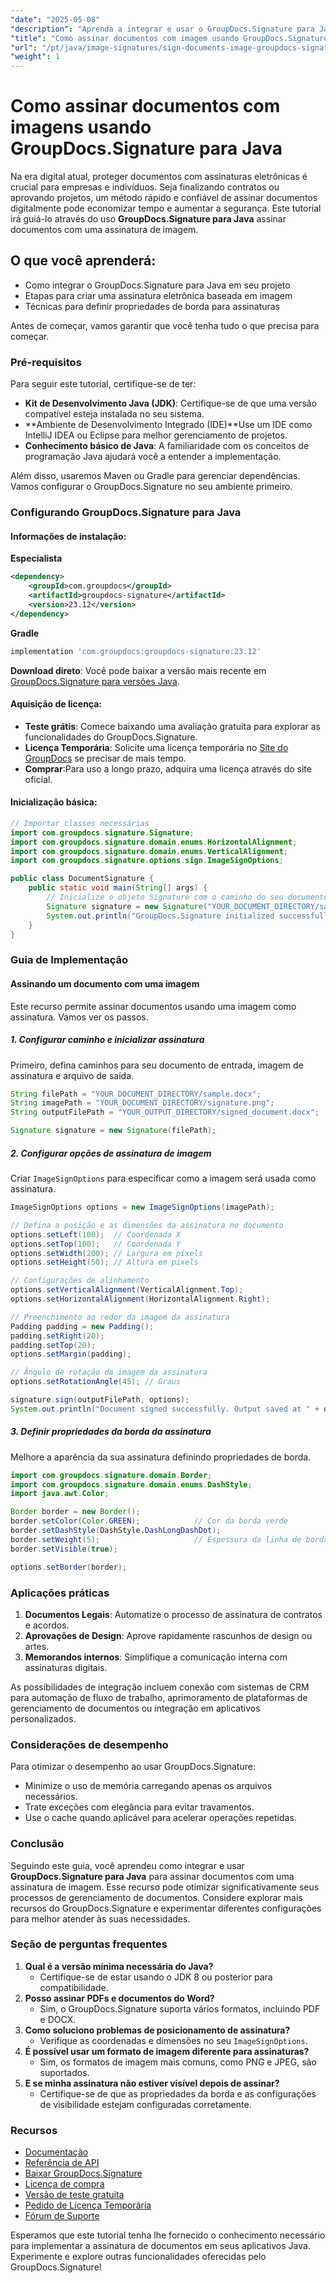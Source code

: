 ```yaml
---
"date": "2025-05-08"
"description": "Aprenda a integrar e usar o GroupDocs.Signature para Java para assinar documentos com uma assinatura de imagem. Simplifique seus processos de gerenciamento de documentos com eficiência."
"title": "Como assinar documentos com imagem usando GroupDocs.Signature para Java - Um guia passo a passo"
"url": "/pt/java/image-signatures/sign-documents-image-groupdocs-signature-java/"
"weight": 1
---
```


# Como assinar documentos com imagens usando GroupDocs.Signature para Java

Na era digital atual, proteger documentos com assinaturas eletrônicas é crucial para empresas e indivíduos. Seja finalizando contratos ou aprovando projetos, um método rápido e confiável de assinar documentos digitalmente pode economizar tempo e aumentar a segurança. Este tutorial irá guiá-lo através do uso **GroupDocs.Signature para Java** assinar documentos com uma assinatura de imagem.

## O que você aprenderá:
- Como integrar o GroupDocs.Signature para Java em seu projeto
- Etapas para criar uma assinatura eletrônica baseada em imagem
- Técnicas para definir propriedades de borda para assinaturas

Antes de começar, vamos garantir que você tenha tudo o que precisa para começar.

### Pré-requisitos

Para seguir este tutorial, certifique-se de ter:

- **Kit de Desenvolvimento Java (JDK)**: Certifique-se de que uma versão compatível esteja instalada no seu sistema.
- **Ambiente de Desenvolvimento Integrado (IDE)**Use um IDE como IntelliJ IDEA ou Eclipse para melhor gerenciamento de projetos.
- **Conhecimento básico de Java**: A familiaridade com os conceitos de programação Java ajudará você a entender a implementação.

Além disso, usaremos Maven ou Gradle para gerenciar dependências. Vamos configurar o GroupDocs.Signature no seu ambiente primeiro.

### Configurando GroupDocs.Signature para Java

#### Informações de instalação:

**Especialista**
```xml
<dependency>
    <groupId>com.groupdocs</groupId>
    <artifactId>groupdocs-signature</artifactId>
    <version>23.12</version>
</dependency>
```

**Gradle**
```gradle
implementation 'com.groupdocs:groupdocs-signature:23.12'
```

**Download direto**: Você pode baixar a versão mais recente em [GroupDocs.Signature para versões Java](https://releases.groupdocs.com/signature/java/).

#### Aquisição de licença:
- **Teste grátis**: Comece baixando uma avaliação gratuita para explorar as funcionalidades do GroupDocs.Signature.
- **Licença Temporária**: Solicite uma licença temporária no [Site do GroupDocs](https://purchase.groupdocs.com/temporary-license/) se precisar de mais tempo.
- **Comprar**:Para uso a longo prazo, adquira uma licença através do site oficial.

#### Inicialização básica:
```java
// Importar classes necessárias
import com.groupdocs.signature.Signature;
import com.groupdocs.signature.domain.enums.HorizontalAlignment;
import com.groupdocs.signature.domain.enums.VerticalAlignment;
import com.groupdocs.signature.options.sign.ImageSignOptions;

public class DocumentSignature {
    public static void main(String[] args) {
        // Inicialize o objeto Signature com o caminho do seu documento
        Signature signature = new Signature("YOUR_DOCUMENT_DIRECTORY/sample.docx");
        System.out.println("GroupDocs.Signature initialized successfully.");
    }
}
```

### Guia de Implementação

#### Assinando um documento com uma imagem

Este recurso permite assinar documentos usando uma imagem como assinatura. Vamos ver os passos.

##### 1. Configurar caminho e inicializar assinatura
Primeiro, defina caminhos para seu documento de entrada, imagem de assinatura e arquivo de saída.
```java
String filePath = "YOUR_DOCUMENT_DIRECTORY/sample.docx";
String imagePath = "YOUR_DOCUMENT_DIRECTORY/signature.png";
String outputFilePath = "YOUR_OUTPUT_DIRECTORY/signed_document.docx";

Signature signature = new Signature(filePath);
```

##### 2. Configurar opções de assinatura de imagem
Criar `ImageSignOptions` para especificar como a imagem será usada como assinatura.
```java
ImageSignOptions options = new ImageSignOptions(imagePath);

// Defina a posição e as dimensões da assinatura no documento
options.setLeft(100);  // Coordenada X
options.setTop(100);   // Coordenada Y
options.setWidth(200); // Largura em pixels
options.setHeight(50); // Altura em pixels

// Configurações de alinhamento
options.setVerticalAlignment(VerticalAlignment.Top);
options.setHorizontalAlignment(HorizontalAlignment.Right);

// Preenchimento ao redor da imagem da assinatura
Padding padding = new Padding();
padding.setRight(20);
padding.setTop(20);
options.setMargin(padding);

// Ângulo de rotação da imagem da assinatura
options.setRotationAngle(45); // Graus

signature.sign(outputFilePath, options);
System.out.println("Document signed successfully. Output saved at " + outputFilePath);
```

##### 3. Definir propriedades da borda da assinatura
Melhore a aparência da sua assinatura definindo propriedades de borda.
```java
import com.groupdocs.signature.domain.Border;
import com.groupdocs.signature.domain.enums.DashStyle;
import java.awt.Color;

Border border = new Border();
border.setColor(Color.GREEN);            // Cor da borda verde
border.setDashStyle(DashStyle.DashLongDashDot);
border.setWeight(5);                     // Espessura da linha de borda
border.setVisible(true);

options.setBorder(border);
```

### Aplicações práticas

1. **Documentos Legais**: Automatize o processo de assinatura de contratos e acordos.
2. **Aprovações de Design**: Aprove rapidamente rascunhos de design ou artes.
3. **Memorandos internos**: Simplifique a comunicação interna com assinaturas digitais.

As possibilidades de integração incluem conexão com sistemas de CRM para automação de fluxo de trabalho, aprimoramento de plataformas de gerenciamento de documentos ou integração em aplicativos personalizados.

### Considerações de desempenho

Para otimizar o desempenho ao usar GroupDocs.Signature:
- Minimize o uso de memória carregando apenas os arquivos necessários.
- Trate exceções com elegância para evitar travamentos.
- Use o cache quando aplicável para acelerar operações repetidas.

### Conclusão

Seguindo este guia, você aprendeu como integrar e usar **GroupDocs.Signature para Java** para assinar documentos com uma assinatura de imagem. Esse recurso pode otimizar significativamente seus processos de gerenciamento de documentos. Considere explorar mais recursos do GroupDocs.Signature e experimentar diferentes configurações para melhor atender às suas necessidades.

### Seção de perguntas frequentes

1. **Qual é a versão mínima necessária do Java?**
   - Certifique-se de estar usando o JDK 8 ou posterior para compatibilidade.
2. **Posso assinar PDFs e documentos do Word?**
   - Sim, o GroupDocs.Signature suporta vários formatos, incluindo PDF e DOCX.
3. **Como soluciono problemas de posicionamento de assinatura?**
   - Verifique as coordenadas e dimensões no seu `ImageSignOptions`.
4. **É possível usar um formato de imagem diferente para assinaturas?**
   - Sim, os formatos de imagem mais comuns, como PNG e JPEG, são suportados.
5. **E se minha assinatura não estiver visível depois de assinar?**
   - Certifique-se de que as propriedades da borda e as configurações de visibilidade estejam configuradas corretamente.

### Recursos
- [Documentação](https://docs.groupdocs.com/signature/java/)
- [Referência de API](https://reference.groupdocs.com/signature/java/)
- [Baixar GroupDocs.Signature](https://releases.groupdocs.com/signature/java/)
- [Licença de compra](https://purchase.groupdocs.com/buy)
- [Versão de teste gratuita](https://releases.groupdocs.com/signature/java/)
- [Pedido de Licença Temporária](https://purchase.groupdocs.com/temporary-license/)
- [Fórum de Suporte](https://forum.groupdocs.com/c/signature/)

Esperamos que este tutorial tenha lhe fornecido o conhecimento necessário para implementar a assinatura de documentos em seus aplicativos Java. Experimente e explore outras funcionalidades oferecidas pelo GroupDocs.Signature!